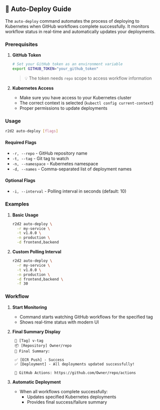 ## 🤖 Auto-Deploy Guide

The `auto-deploy` command automates the process of deploying to Kubernetes when GitHub workflows complete successfully. It monitors workflow status in real-time and automatically updates your deployments.

### Prerequisites

1. **GitHub Token**

   ```bash
   # Set your GitHub token as an environment variable
   export GITHUB_TOKEN="your_github_token"
   ```

   > 💡 The token needs `repo` scope to access workflow information

2. **Kubernetes Access**
   - Make sure you have access to your Kubernetes cluster
   - The correct context is selected (`kubectl config current-context`)
   - Proper permissions to update deployments

### Usage

```bash
r2d2 auto-deploy [flags]
```

#### Required Flags

- `-r, --repo` - GitHub repository name
- `-t, --tag` - Git tag to watch
- `-n, --namespace` - Kubernetes namespace
- `-d, --names` - Comma-separated list of deployment names

#### Optional Flags

- `-i, --interval` - Polling interval in seconds (default: 10)

### Examples

1. **Basic Usage**

   ```bash
   r2d2 auto-deploy \
     -r my-service \
     -t v1.0.0 \
     -n production \
     -d frontend,backend
   ```

2. **Custom Polling Interval**
   ```bash
   r2d2 auto-deploy \
     -r my-service \
     -t v1.0.0 \
     -n production \
     -d frontend,backend \
     -f 30
   ```

### Workflow

1. **Start Monitoring**

   - Command starts watching GitHub workflows for the specified tag
   - Shows real-time status with modern UI

2. **Final Summary Display**

   ```
    🚀 [Tag] v-tag
    📦 [Repository] Owner/repo
    🏁 Final Summary:

    ✅ [ECR Push] - Success
    ✅ [Deployment] - All deployments updated successfully!

    🔗 GitHub Actions: https://github.com/Owner/repo/actions

   ```

3. **Automatic Deployment**
   - When all workflows complete successfully:
     - Updates specified Kubernetes deployments
     - Provides final success/failure summary
